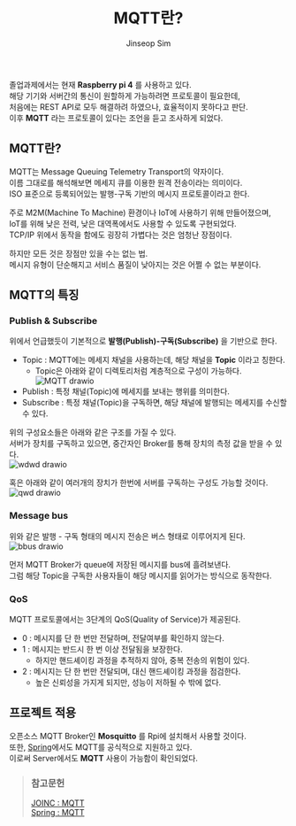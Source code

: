 ﻿---
layout: post
title: "MQTT란?"
categories: GraduationProject
tags: [theory]
author:
  - Jinseop Sim
toc: true
---
졸업과제에서는 현재 __Raspberry pi 4__ 를 사용하고 있다.  
해당 기기와 서버간의 통신이 원할하게 가능하려면 프로토콜이 필요한데,  
처음에는 REST API로 모두 해결하려 하였으나, 효율적이지 못하다고 판단.  
이후 __MQTT__ 라는 프로토콜이 있다는 조언을 듣고 조사하게 되었다.  

## MQTT란?
MQTT는 Message Queuing Telemetry Transport의 약자이다.  
이름 그대로를 해석해보면 메세지 큐를 이용한 원격 전송이라는 의미이다.  
ISO 표준으로 등록되어있는 발행-구독 기반의 메시지 프로토콜이라고 한다.  

주로 M2M(Machine To Machine) 환경이나 IoT에 사용하기 위해 만들어졌으며,  
IoT를 위해 낮은 전력, 낮은 대역폭에서도 사용할 수 있도록 구현되었다.  
TCP/IP 위에서 동작을 함에도 굉장히 가볍다는 것은 엄청난 장점이다.  

하지만 모든 것은 장점만 있을 수는 없는 법.  
메시지 유형이 단순해지고 서비스 품질이 낮아지는 것은 어쩔 수 없는 부분이다.  

## MQTT의 특징
### Publish & Subscribe
위에서 언급했듯이 기본적으로 __발행(Publish)-구독(Subscribe)__ 을 기반으로 한다.  
- Topic : MQTT에는 메세지 채널을 사용하는데, 해당 채널을 __Topic__ 이라고 칭한다.  
  - Topic은 아래와 같이 디렉토리처럼 계층적으로 구성이 가능하다.  
  ![MQTT drawio](https://github.com/Jinseop-Sim/Jinseop-Sim.github.io/assets/71700079/96795d48-075a-4507-91b3-e9c8b22c9c2c)  
- Publish : 특정 채널(Topic)에 메세지를 보내는 행위를 의미한다.
- Subscribe : 특정 채널(Topic)을 구독하면, 해당 채널에 발행되는 메세지를 수신할 수 있다.

위의 구성요소들은 아래와 같은 구조를 가질 수 있다.  
서버가 장치를 구독하고 있으면, 중간자인 Broker를 통해 장치의 측정 값을 받을 수 있다.  
![wdwd drawio](https://github.com/Jinseop-Sim/Jinseop-Sim.github.io/assets/71700079/0b5d5757-917c-4fb1-9b93-5339a60dc9b5)  

혹은 아래와 같이 여러개의 장치가 한번에 서버를 구독하는 구성도 가능할 것이다.  
![qwd drawio](https://github.com/Jinseop-Sim/Jinseop-Sim.github.io/assets/71700079/e85dd1e9-1cc8-46d7-888d-b63f57c6c49d)  

### Message bus
위와 같은 발행 - 구독 형태의 메시지 전송은 버스 형태로 이루어지게 된다.  
![bbus drawio](https://github.com/Jinseop-Sim/Jinseop-Sim.github.io/assets/71700079/d6cbf495-3699-4cbb-a954-cbcbcc8ade60)  

먼저 MQTT Broker가 queue에 저장된 메시지를 bus에 흘려보낸다.  
그럼 해당 Topic을 구독한 사용자들이 해당 메시지를 읽어가는 방식으로 동작한다.  

### QoS
MQTT 프로토콜에서는 3단계의 QoS(Quality of Service)가 제공된다.  
- 0 : 메시지를 단 한 번만 전달하며, 전달여부를 확인하지 않는다.
- 1 : 메시지는 반드시 한 번 이상 전달됨을 보장한다.
  - 하지만 핸드셰이킹 과정을 추적하지 않아, 중복 전송의 위험이 있다.
- 2 : 메시지는 단 한 번만 전달되며, 대신 핸드셰이킹 과정을 점검한다.
  - 높은 신뢰성을 가지게 되지만, 성능이 저하될 수 밖에 없다.

## 프로젝트 적용
오픈소스 MQTT Broker인 __Mosquitto__ 를 Rpi에 설치해서 사용할 것이다.  
또한, [Spring](https://docs.spring.io/spring-integration/reference/html/mqtt.html)에서도 MQTT를 공식적으로 지원하고 있다.  
이로써 Server에서도 __MQTT__ 사용이 가능함이 확인되었다.  

> ### 참고문헌
> [JOINC : MQTT](https://www.joinc.co.kr/w/man/12/MQTT/Tutorial)  
> [Spring : MQTT](https://docs.spring.io/spring-integration/reference/html/mqtt.html)  
